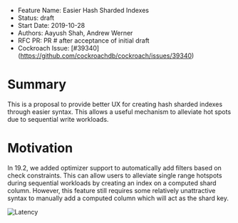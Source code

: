 - Feature Name: Easier Hash Sharded Indexes
- Status: draft
- Start Date: 2019-10-28
- Authors: Aayush Shah, Andrew Werner
- RFC PR: PR # after acceptance of initial draft
- Cockroach Issue: [#39340] (https://github.com/cockroachdb/cockroach/issues/39340)

# Summary

This is a proposal to provide better UX for creating hash sharded indexes through easier
syntax. This allows a useful mechanism to alleviate hot spots due to sequential write
workloads. 

# Motivation

In 19.2, we added optimizer support to automatically add filters based on check
constraints. This can allow users to alleviate single range hotspots during sequential
workloads by creating an index on a computed shard column. However, this feature still
requires some relatively unattractive syntax to manually add a computed column which will
act as the shard key.

![Latency](https://user-images.githubusercontent.com/10788754/67722397-63c5a100-f9af-11e9-8316-a173e52fe20b.png)